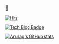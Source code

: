 ### 👋

[![Hits](https://hits.seeyoufarm.com/api/count/incr/badge.svg?url=https%3A%2F%2Fgithub.com%2Fjuno-choi&count_bg=%2379C83D&title_bg=%23555555&icon=&icon_color=%23E7E7E7&title=hits&edge_flat=false)](https://hits.seeyoufarm.com)

[![Tech Blog Badge](https://img.shields.io/badge/-velog-black?style=flat-square&logo=velog&link=https://ililil9482.tistory.com/)](https://ililil9482.tistory.com/)

[![Anurag's GitHub stats](https://github-readme-stats.vercel.app/api?username=juno-choi)](https://github.com/anuraghazra/github-readme-stats)

<!--
**juno-choi/juno-choi** is a ✨ _special_ ✨ repository because its `README.md` (this file) appears on your GitHub profile.

Here are some ideas to get you started:

- 🔭 I’m currently working on ...
- 🌱 I’m currently learning ...
- 👯 I’m looking to collaborate on ...
- 🤔 I’m looking for help with ...
- 💬 Ask me about ...
- 📫 How to reach me: ...
- 😄 Pronouns: ...
- ⚡ Fun fact: ...
-->
